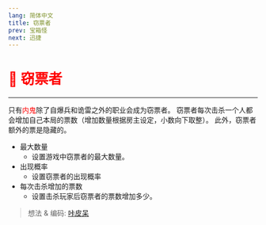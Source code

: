 ```yaml
---
lang: 简体中文
title: 窃票者
prev: 宝箱怪
next: 迅捷
---
```


# <font color=red>🤑 <b>窃票者</b></font> <Badge text="Impostor" type="tip" vertical="middle"/>

***

只有<font color=red>内鬼</font>除了自爆兵和诡雷之外的职业会成为窃票者。 窃票者每次击杀一个人都会增加自己本局的票数（增加数量根据房主设定，小数向下取整）。 此外，窃票者额外的票是隐藏的。

- 最大数量
  - 设置游戏中窃票者的最大数量。
- 出现概率
  - 设置窃票者的出现概率
- 每次击杀增加的票数
  - 设置击杀玩家后窃票者的票数增加多少。

> 想法 & 编码: [咔皮呆](https://github.com/KARPED1EM)
